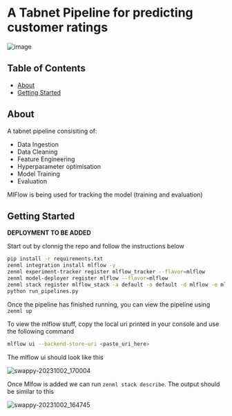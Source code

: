 # A Tabnet Pipeline for predicting customer ratings

![image](https://github.com/viraj-s15/zenml-rating-tabnet-pipeline/assets/79002760/eab936df-5b5b-45fd-bdc8-536f438621d5)

## Table of Contents

- [About](#about)
- [Getting Started](#getting_started)

## About <a name = "about"></a>

A tabnet pipeline consisiting of:
  - Data Ingestion 
  - Data Cleaning
  - Feature Engineering
  - Hyperparameter optimisation
  - Model Training
  - Evaluation

MlFlow is being used for tracking the model (training and evaluation)

## Getting Started <a name = "getting_started"></a>


**DEPLOYMENT TO BE ADDED**

Start out by clonnig the repo and follow the instructions below

```bash
pip install -r requirements.txt
zenml integration install mlflow -y
zenml experiment-tracker register mlflow_tracker --flavor=mlflow
zenml model-deployer register mlflow --flavor=mlflow
zenml stack register mlflow_stack -a default -o default -d mlflow -e mlflow_tracker --set 
python run_pipelines.py
```

Once the pipeline has finished running, you can view the pipeline using
`zenml up`

To view the mlflow stuff, copy the local uri printed in your console and use the following command
```bash
mlflow ui --backend-store-uri <paste_uri_here>
```
The mlflow ui should look like this

![swappy-20231002_170004](https://github.com/viraj-s15/zenml-rating-tabnet-pipeline/assets/79002760/8a966af8-455a-47c6-8d47-e5cf7794ebd7)


Once Mlfow is added we can run `zenml stack describe`. The output should be similar to this

![swappy-20231002_164745](https://github.com/viraj-s15/zenml-rating-tabnet-pipeline/assets/79002760/1bb81873-5ad0-4356-8a55-0a95e7c0d38b)

